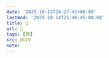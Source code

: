 ```yaml
---
date: '2025-10-13T10:27:41+08:00'
lastmod: '2025-10-14T21:46:45-08:00'
title: 􄚨
url: 􄚨
tags: [熭]
src: DCCV
note:
---
```

